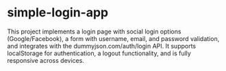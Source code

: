 # simple-login-app
This project implements a login page with social login options (Google/Facebook), a form with username, email, and password validation, and integrates with the dummyjson.com/auth/login API. It supports localStorage for authentication, a logout functionality, and is fully responsive across devices.
